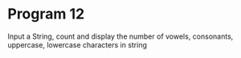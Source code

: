 # Program 12
Input a String, count and display the number of vowels, consonants, uppercase, lowercase characters in string